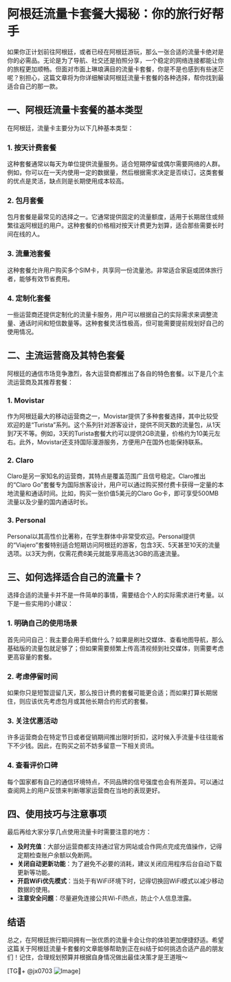 # 阿根廷流量卡套餐大揭秘：你的旅行好帮手

如果你正计划前往阿根廷，或者已经在阿根廷游玩，那么一张合适的流量卡绝对是你的必需品。无论是为了导航、社交还是拍照分享，一个稳定的网络连接都能让你的旅程更加顺畅。但面对市面上琳琅满目的流量卡套餐，你是不是也感到有些迷茫呢？别担心，这篇文章将为你详细解读阿根廷流量卡套餐的各种选择，帮你找到最适合自己的那一款。

## 一、阿根廷流量卡套餐的基本类型

在阿根廷，流量卡主要分为以下几种基本类型：

### 1. 按天计费套餐
这种套餐通常以每天为单位提供流量服务。适合短期停留或偶尔需要网络的人群。例如，你可以在一天内使用一定的数据量，然后根据需求决定是否续订。这类套餐的优点是灵活，缺点则是长期使用成本较高。

### 2. 包月套餐
包月套餐是最常见的选择之一。它通常提供固定的流量额度，适用于长期居住或频繁往返阿根廷的用户。这种套餐的价格相对按天计费更为划算，适合那些需要长时间在线的人。

### 3. 流量池套餐
这种套餐允许用户购买多个SIM卡，共享同一份流量池。非常适合家庭或团体旅行者，能够有效节省费用。

### 4. 定制化套餐
一些运营商还提供定制化的流量卡服务，用户可以根据自己的实际需求来调整流量、通话时间和短信数量等。这种套餐灵活性极高，但可能需要提前规划好自己的使用情况。

## 二、主流运营商及其特色套餐

阿根廷的通信市场竞争激烈，各大运营商都推出了各自的特色套餐。以下是几个主流运营商及其推荐套餐：

### 1. Movistar
作为阿根廷最大的移动运营商之一，Movistar提供了多种套餐选择，其中比较受欢迎的是“Turista”系列。这个系列针对游客设计，提供不同天数的流量包，从1天到7天不等。例如，3天的Turista套餐大约可以提供2GB流量，价格约为10美元左右。此外，Movistar还支持国际漫游服务，方便用户在国外也能保持联系。

### 2. Claro
Claro是另一家知名的运营商，其特点是覆盖范围广且信号稳定。Claro推出的“Claro Go”套餐专为国际旅客设计，用户可以通过购买预付费卡获得一定量的本地流量和通话时间。比如，购买一张价值5美元的Claro Go卡，即可享受500MB流量以及少量的国内通话时长。

### 3. Personal
Personal以其高性价比著称，在学生群体中非常受欢迎。Personal提供的“Viajero”套餐特别适合短期访问阿根廷的游客，包含3天、5天甚至10天的流量选项。以3天为例，仅需花费8美元就能享用高达3GB的高速流量。

## 三、如何选择适合自己的流量卡？

选择合适的流量卡并不是一件简单的事情，需要结合个人的实际需求进行考量。以下是一些实用的小建议：

### 1. 明确自己的使用场景
首先问问自己：我主要会用手机做什么？如果是刷社交媒体、查看地图导航，那么基础版的流量包就足够了；但如果需要频繁上传高清视频到社交媒体，则需要考虑更高容量的套餐。

### 2. 考虑停留时间
如果你只是短暂逗留几天，那么按日计费的套餐可能更合适；而如果打算长期居住，则应该优先考虑包月或其他长期合约形式的套餐。

### 3. 关注优惠活动
许多运营商会在特定节日或者促销期间推出限时折扣，这时候入手流量卡往往能省下不少钱。因此，在购买之前不妨多留意一下相关资讯。

### 4. 查看评价口碑
每个国家都有自己的通信环境特点，不同品牌的信号强度也会有所差异。可以通过查阅网上的用户反馈来判断哪家运营商在当地的表现更好。

## 四、使用技巧与注意事项

最后再给大家分享几点使用流量卡时需要注意的地方：

- **及时充值**：大部分运营商都支持通过官方网站或合作网点完成充值操作，记得定期检查账户余额以免断网。
- **关闭自动更新功能**：为了避免不必要的消耗，建议关闭应用程序后台自动下载更新等功能。
- **开启WiFi优先模式**：当处于有WiFi环境下时，记得切换回WiFi模式以减少移动数据的使用。
- **注意安全问题**：尽量避免连接公共Wi-Fi热点，防止个人信息泄露。

## 结语

总之，在阿根廷旅行期间拥有一张优质的流量卡会让你的体验更加便捷舒适。希望这篇关于阿根廷流量卡套餐的文章能够帮助到正在纠结于如何挑选合适产品的朋友们！记住，合理规划预算并根据自身情况做出最佳决策才是王道哦～

[TG💪+ @jx0703 ![Image](https://github.com/user-attachments/assets/dbca1d08-cadb-493c-b0ec-ad6f7a83f270)]